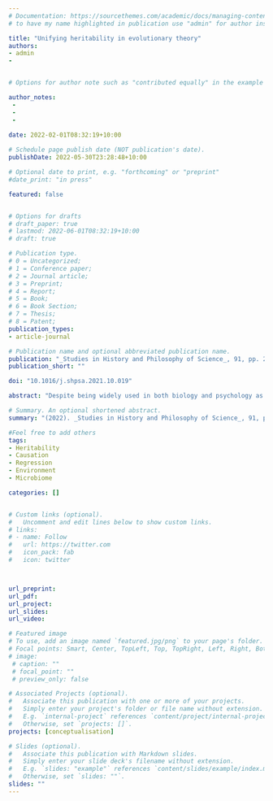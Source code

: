 ```yaml
---
# Documentation: https://sourcethemes.com/academic/docs/managing-content/
# to have my name highlighted in publication use "admin" for author instead of Pierrick Bourrat

title: "Unifying heritability in evolutionary theory"
authors:
- admin
- 


# Options for author note such as "contributed equally" in the example below, assuming they are three authors, the third author is corresponding author.

author_notes:
 - 
 - 
 - 
 
date: 2022-02-01T08:32:19+10:00

# Schedule page publish date (NOT publication's date).
publishDate: 2022-05-30T23:28:48+10:00

# Optional date to print, e.g. "forthcoming" or "preprint"
#date_print: "in press"

featured: false


# Options for drafts
# draft_paper: true
# lastmod: 2022-06-01T08:32:19+10:00
# draft: true

# Publication type.
# 0 = Uncategorized;
# 1 = Conference paper;
# 2 = Journal article;
# 3 = Preprint;
# 4 = Report;
# 5 = Book;
# 6 = Book Section;
# 7 = Thesis;
# 8 = Patent;
publication_types:
- article-journal

# Publication name and optional abbreviated publication name.
publication: "_Studies in History and Philosophy of Science_, 91, pp. 201–210"
publication_short: ""

doi: "10.1016/j.shpsa.2021.10.019"

abstract: "Despite being widely used in both biology and psychology as if it were a single notion, heritability is not a unified concept. This is also true in evolutionary theory, in which the word ‘heritability’ has at least two technical definitions that only partly overlap. These yield two approaches to heritability: the ‘variance approach’ and the ‘regression approach.’ In this paper, I aim to unify these two approaches. After presenting them, I argue that a general notion of heritability ought to satisfy two desiderata—‘general applicability’ and ‘separability of the causes of resemblance.’ I argue that neither the variance nor the regression approach satisfies these two desiderata concomitantly. From there, I develop a general definition of heritability that relies on the distinction between intrinsic and extrinsic properties. I show that this general definition satisfies the two desiderata. I then illustrate the potential usefulness of this general definition in the context of microbiome research."

# Summary. An optional shortened abstract.
summary: "(2022). _Studies in History and Philosophy of Science_, 91, pp. 201–210"

#Feel free to add others
tags:
- Heritability
- Causation
- Regression
- Environment
- Microbiome

categories: []


# Custom links (optional).
#   Uncomment and edit lines below to show custom links.
# links:
# - name: Follow
#   url: https://twitter.com
#   icon_pack: fab
#   icon: twitter



url_preprint:
url_pdf:
url_project:
url_slides:
url_video:

# Featured image
# To use, add an image named `featured.jpg/png` to your page's folder. 
# Focal points: Smart, Center, TopLeft, Top, TopRight, Left, Right, BottomLeft, Bottom, BottomRight.
# image:
 # caption: ""
 # focal_point: ""
 # preview_only: false

# Associated Projects (optional).
#   Associate this publication with one or more of your projects.
#   Simply enter your project's folder or file name without extension.
#   E.g. `internal-project` references `content/project/internal-project/index.md`.
#   Otherwise, set `projects: []`.
projects: [conceptualisation]

# Slides (optional).
#   Associate this publication with Markdown slides.
#   Simply enter your slide deck's filename without extension.
#   E.g. `slides: "example"` references `content/slides/example/index.md`.
#   Otherwise, set `slides: ""`.
slides: ""
---
```



